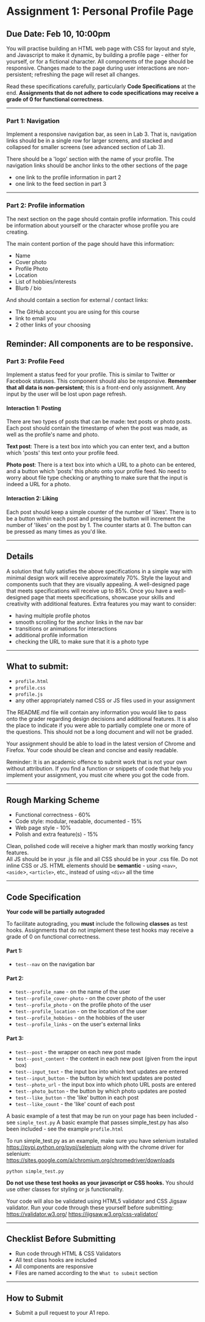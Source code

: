 # Assignment 1: Personal Profile Page

## Due Date: Feb 10, 10:00pm

You will practise building an HTML web page with CSS for layout and style, and Javascript to make it dynamic, by building a profile page - either for yourself, or for a fictional character. All components of the page should be responsive. Changes made to the page during user interactions are non-persistent; refreshing the page will reset all changes.

Read these specifications carefully, particularly **Code Specifications** at the end. **Assignments that do not adhere to code specifications may receive a grade of 0 for functional correctness**.

---

### Part 1: Navigation 

Implement a responsive navigation bar, as seen in Lab 3. That is, navigation links should be in a single row for larger screens, and stacked and collapsed for smaller screens (see advanced section of Lab 3). 

There should be a 'logo' section with the name of your profile. The navigation links should be anchor links to the other sections of the page
 - one link to the profile information in part 2 
 - one link to the feed section in part 3
 
---
### Part 2: Profile information

The next section on the page should contain profile information. This could be information about yourself or the character whose profile you are creating. 

The main content portion of the page should have this information:
 
 - Name
 - Cover photo
 - Profile Photo
 - Location
 - List of hobbies/interests
 - Blurb / bio

And should contain a section for external / contact links:
 - The GitHub account you are using for this course
 - link to email you
 - 2 other links of your choosing 
 
Reminder: All components are to be responsive.
---
### Part 3: Profile Feed

Implement a status feed for your profile. This is similar to Twitter or Facebook statuses. This component should also be responsive. **Remember that all data is non-persistent**; this is a front-end only assignment. Any input by the user will be lost upon page refresh.

#### Interaction 1: Posting

There are two types of posts that can be made: text posts or photo posts. Each post should contain the timestamp of when the post was made, as well as the profile's name and photo. 

**Text post**: There is a text box into which you can enter text, and a button which 'posts' this text onto your profile feed. 

**Photo post**: There is a text box into which a URL to a photo can be entered, and a button which 'posts' this photo onto your profile feed. No need to worry about file type checking or anything to make sure that the input is indeed a URL for a photo.  

#### Interaction 2: Liking

Each post should keep a simple counter of the number of 'likes'. There is to be a button within each post and pressing the button will increment the number of 'likes' on the post by 1. The counter starts at 0. The button can be pressed as many times as you'd like. 

---
## Details
A solution that fully satisfies the above specifications in a simple way with minimal design work will receive approximately 70%.
Style the layout and components such that they are visually appealing. A well-designed page that meets specifications will receive up to 85%.
Once you have a well-designed page that meets specifications, showcase your skills and creativity with additional features.
Extra features you may want to consider: 
 - having multiple profile photos 
 - smooth scrolling for the anchor links in the nav bar
 - transitions or animations for interactions
 - additional profile information
 - checking the URL to make sure that it is a photo type

---
## What to submit:
- `profile.html`
- `profile.css`
- `profile.js`
- any other appropriately named CSS or JS files used in your assignment

The README.md file will contain any information you would like to pass onto the grader regarding design decisions and additional features.  It is also the place to indicate if you were able to partially complete one or more of the questions.  This should not be a long document and will not be graded.

Your assignment should be able to load in the latest version of Chrome and Firefox. Your code should be clean and concise and easily readable. 

Reminder: It is an academic offence to submit work that is not your own without attribution.  If you find a function or snippets of code that help you implement your assignment, you must cite where you got the code from.

---
## Rough Marking Scheme

 - Functional correctness - 60%
 - Code style: modular, readable, documented - 15%
 - Web page style - 10%
 - Polish and extra feature(s) - 15%
 
Clean, polished code will receive a higher mark than mostly working fancy features.  
All JS should be in your .js file and all CSS should be in your .css file. Do not inline CSS or JS.
HTML elements should be **semantic** - using `<nav>`, `<aside`>, `<article>`, etc., instead of using `<div>` all the time

---
## Code Specification
**Your code will be partially autograded**

To facilitate autograding, you **must** include the following **classes** as test hooks. Assignments that do not implement these test hooks may receive a grade of 0 on functional correctness.

#### Part 1:
 - `test--nav` on the navigation bar

#### Part 2:
 - `test--profile_name` - on the name of the user
 - `test--profile_cover-photo` - on the cover photo of the user
 - `test--profile_photo` - on the profile photo of the user
 - `test--profile_location` - on the location of the user
 - `test--profile_hobbies` - on the hobbies of the user
 - `test--profile_links` - on the user's external links

#### Part 3:
 - `test--post` - the wrapper on each new post made
 - `test--post_content` - the content in each new post (given from the input box)
 - `test--input_text` - the input box into which text updates are entered 
 - `test--input_button` - the button by which text updates are posted
 - `test--photo_url` - the input box into which photo URL posts are entered
 - `test--photo_button` - the button by which photo updates are posted
 - `test--like_button` - the 'like' button in each post
 - `test--like_count` - the 'like' count of each post
 
 A basic example of a test that may be run on your page has been included - see `simple_test.py`
 A basic example that passes simple_test.py has also been included - see the example `profile.html`
 
 To run simple_test.py as an example, make sure you have selenium installed https://pypi.python.org/pypi/selenium along with the chrome driver for selenium: https://sites.google.com/a/chromium.org/chromedriver/downloads
 
 ```
 python simple_test.py
 ```

 **Do not use these test hooks as your javascript or CSS hooks.**
 You should use other classes for styling or js functionality.
 
 Your code will also be validated using HTML5 validator and CSS Jigsaw validator.
 Run your code through these yourself before submitting:
 https://validator.w3.org/
 https://jigsaw.w3.org/css-validator/
 
 ---
 ## Checklist Before Submitting
 - Run code through HTML & CSS Validators
 - All test class hooks are included
 - All components are responsive
 - Files are named according to the `What to submit` section
 
 ---
## How to Submit
 - Submit a pull request to your A1 repo.


